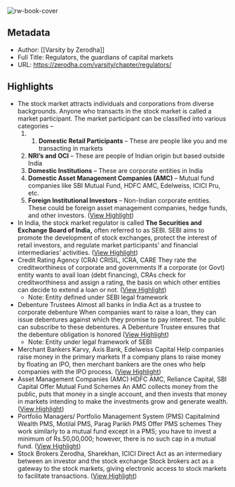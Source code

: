 ![rw-book-cover](http://zerodha.com/varsity/wp-content/uploads/2014/07/Ch2-title.jpg)

## Metadata
- Author: [[Varsity by Zerodha]]
- Full Title: Regulators, the guardians of capital markets
- URL: https://zerodha.com/varsity/chapter/regulators/

## Highlights
- The stock market attracts individuals and corporations from diverse backgrounds. Anyone who transacts in the stock market is called a market participant. The market participant can be classified into various categories –
  1. 1. **Domestic Retail Participants** – These are people like you and me transacting in markets
  2. **NRI’s and OCI** – These are people of Indian origin but based outside India
  3. **Domestic Institutions** – These are corporate entities in India
  4. **Domestic Asset Management Companies (AMC)** – Mutual fund companies like SBI Mutual Fund, HDFC AMC, Edelweiss, ICICI Pru, etc.
  5. **Foreign Institutional Investors** – Non-Indian corporate entities. These could be foreign asset management companies, hedge funds, and other investors. ([View Highlight](https://read.readwise.io/read/01h11vdggy0btet0ks7a0nwevd))
- In India, the stock market regulator is called **The Securities and Exchange Board of India,** often referred to as SEBI. SEBI aims to promote the development of stock exchanges, protect the interest of retail investors, and regulate market participants’ and financial intermediaries’ activities. ([View Highlight](https://read.readwise.io/read/01h11ve1kq5dc6qq34fpwekpy9))
- Credit Rating Agency (CRA) CRISIL, ICRA, CARE They rate the creditworthiness of corporate and governments If a corporate (or Govt) entity wants to avail loan (debt financing), CRAs check for creditworthiness and assign a rating, the basis on which other entities can decide to extend a loan or not. ([View Highlight](https://read.readwise.io/read/01h11w37smbpg5kb3ysyanmkkx))
    - Note: Entity defined under SEBI legal framework
- Debenture Trustees Almost all banks in India Act as a trustee to corporate debenture When companies want to raise a loan, they can issue debentures against which they promise to pay interest. The public can subscribe to these debentures. A Debenture Trustee ensures that the 
  debenture obligation is honored ([View Highlight](https://read.readwise.io/read/01h11w6cr03g3nbbjnnjfx9dy0))
    - Note: Entity under legal framework of SEBI
- Merchant Bankers Karvy, Axis Bank, Edelweiss Capital Help companies raise money in the primary markets If a company plans to raise money by floating an IPO, then merchant bankers are the ones who help companies with the IPO process. ([View Highlight](https://read.readwise.io/read/01h11yzxtzqabkepg8rgswmkyr))
- Asset Management Companies 
  (AMC) HDFC AMC, Reliance Capital, SBI Capital Offer Mutual Fund Schemes An AMC collects money from the public, puts that money in a single account, and then invests that money in markets intending to make the investments grow and generate wealth. ([View Highlight](https://read.readwise.io/read/01h11z0r2d1xr0czxmbhdj724p))
- Portfolio Managers/ 
  Portfolio Management System 
  (PMS) Capitalmind Wealth PMS, Motilal PMS, Parag Parikh PMS Offer PMS schemes They work similarly to a mutual fund except in a PMS; you have to invest a minimum of Rs.50,00,000; however, there is no such cap in a mutual fund. ([View Highlight](https://read.readwise.io/read/01h11z0vfw4faf5e3k9jbh0w94))
- Stock Brokers Zerodha, Sharekhan, ICICI Direct Act as an intermediary between an investor and the stock exchange Stock brokers act as a gateway to the stock markets, giving electronic access to stock markets to facilitate transactions. ([View Highlight](https://read.readwise.io/read/01h11z13qzy2zgyhxvsgypys6h))

